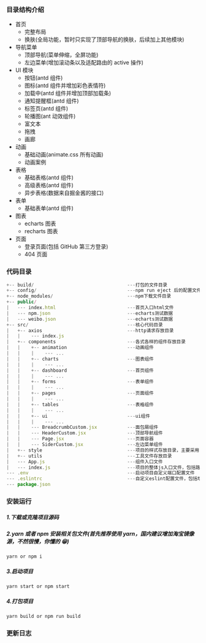 ### 目录结构介绍

<!--more-->

- 首页
  - 完整布局
  - 换肤(全局功能，暂时只实现了顶部导航的换肤，后续加上其他模块)
- 导航菜单
  - 顶部导航(菜单伸缩，全屏功能)
  - 左边菜单(增加滚动条以及适配路由的 active 操作)
- UI 模块
  - 按钮(antd 组件)
  - 图标(antd 组件并增加彩色表情符)
  - 加载中(antd 组件并增加顶部加载条)
  - 通知提醒框(antd 组件)
  - 标签页(antd 组件)
  - 轮播图(ant 动效组件)
  - 富文本
  - 拖拽
  - 画廊
- 动画
  - 基础动画(animate.css 所有动画)
  - 动画案例
- 表格
  - 基础表格(antd 组件)
  - 高级表格(antd 组件)
  - 异步表格(数据来自掘金酱的接口)
- 表单
  - 基础表单(antd 组件)
- 图表
  - echarts 图表
  - recharts 图表
- 页面
  - 登录页面(包括 GitHub 第三方登录)
  - 404 页面

### 代码目录

```js
+-- build/                                  ---打包的文件目录
+-- config/                                 ---npm run eject 后的配置文件目录
+-- node_modules/                           ---npm下载文件目录
+-- public/
|   --- index.html							---首页入口html文件
|   --- npm.json							---echarts测试数据
|   --- weibo.json							---echarts测试数据
+-- src/                                    ---核心代码目录
|   +-- axios                               ---http请求存放目录
|   |    --- index.js
|   +-- components                          ---各式各样的组件存放目录
|   |    +-- animation                      ---动画组件
|   |    |    --- ...
|   |    +-- charts                         ---图表组件
|   |    |    --- ...
|   |    +-- dashboard                      ---首页组件
|   |    |    --- ...
|   |    +-- forms                          ---表单组件
|   |    |    --- ...
|   |    +-- pages                          ---页面组件
|   |    |    --- ...
|   |    +-- tables                         ---表格组件
|   |    |    --- ...
|   |    +-- ui                             ---ui组件
|   |    |    --- ...
|   |    --- BreadcrumbCustom.jsx           ---面包屑组件
|   |    --- HeaderCustom.jsx               ---顶部导航组件
|   |    --- Page.jsx                       ---页面容器
|   |    --- SiderCustom.jsx                ---左边菜单组件
|   +-- style                               ---项目的样式存放目录，主要采用less编写
|   +-- utils                               ---工具文件存放目录
|   --- App.js                              ---组件入口文件
|   --- index.js                            ---项目的整体js入口文件，包括路由配置等
--- .env                                    ---启动项目自定义端口配置文件
--- .eslintrc                               ---自定义eslint配置文件，包括增加的react jsx语法限制
--- package.json
```

### 安装运行

##### 1.下载或克隆项目源码

##### 2.yarn 或者 npm 安装相关包文件(首先推荐使用 yarn，国内建议增加淘宝镜像源，不然很慢，你懂的 😁)

```js
yarn or npm i
```

##### 3.启动项目

```js
yarn start or npm start
```

##### 4.打包项目

```js
yarn build or npm run build
```

### 更新日志

